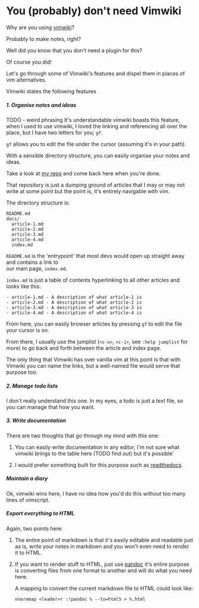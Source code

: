# You (probably) don't need Vimwiki

Why are you using [vimwiki](https://github.com/vimwiki/vimwiki)?

Probably to make notes, right?

Well did you know that you don't need a plugin for this?

Of course you did!

Let's go through some of Vimwiki's features and dispel them in places of vim alternatives.

Vimwiki states the following features   

##### 1. Organise notes and ideas

TODO - weird phrasing
It's understandable vimwiki boasts this feature, when I used to use vimwiki, I loved the linking and referencing all over the place, 
but I have two letters for you; `gf`.

`gf` allows you to edit the file under the cursor (assuming it's in your path).

With a sensible directory structure, you can easily organise your notes and ideas.

Take a look at [my repo](https://github.com/joereynolds/life) and come back here when you're done.

That repository is just a dumping ground of articles that I may or may not write at some point but the point is,
it's entirely navigable with vim.

The directory structure is:

```
README.md   
docs/
  article-1.md
  article-2.md
  article-3.md
  article-4.md
  index.md
```

`README.md` is the 'entrypoint' that most devs would open up straight away and contains a link to   
our main page, `index.md`.

`index.md` is just a table of contents hyperlinking to all other articles and looks like this:

```
- article-1.md - A description of what article-1 is
- article-2.md - A description of what article-2 is
- article-3.md - A description of what article-3 is
- article-4.md - A description of what article-4 is
```

From here, you can easily browser articles by pressing `gf` to edit the file your cursor is on.

From there, I usually use the jumplist (`<c-o>`, `<c-i>`, see `:help jumplist` for more) to go back and forth
between the article and index page.

The only thing that Vimwiki has over vanilla vim at this point is that with Vimwiki you can name the links, but
a well-named file would serve that purpose too.

##### 2. Manage todo lists

I don't really understand this one. In my eyes, a todo is just a text file, so you can 
manage that how you want.

##### 3. Write documentation

There are two thoughts that go through my mind with this one:

1) You can easily write documentation in any editor, I'm not sure what vimwiki brings to the table here (TODO find out) but it's possible'

2) I would prefer something built for this purpose such as [readthedocs](https://readthedocs.org/) 

##### Maintain a diary

Ok, vimwiki wins here, I have no idea how you'd do this without too many lines of vimscript.

##### Export everything to HTML

Again, two points here:

1) The entire point of markdown is that it's easily editable and readable just as is, 
   write your notes in markdown and you won't even need to render it to HTML.

2) If you want to render stuff to HTML, just use [pandoc](https://pandoc.org/) it's entire purpose 
   is converting files from one format to another and will do what you need here.

   A mapping to convert the current markdown file to HTML could look like:

   ```
   nnoremap <leader>r :!pandoc % --to=html5 > %.html
   ```
